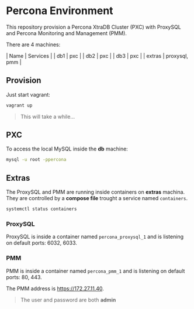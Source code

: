 # Percona Environment

This repository provision a Percona XtraDB Cluster (PXC) with ProxySQL and Percona Monitoring and Management (PMM).

There are 4 machines:

| Name   | Services      |
| db1    | pxc           |
| db2    | pxc           |
| db3    | pxc           |
| extras | proxysql, pmm |

## Provision

Just start vagrant:

```bash
vagrant up
```

> This will take a while...

## PXC

To access the local MySQL inside the **db** machine:

```bash
mysql -u root -ppercona
```

## Extras

The ProxySQL and PMM are running inside containers on **extras** machina.
They are controlled by a **compose file** trought a service named `containers`.

```bash
systemctl status containers
```

### ProxySQL

ProxySQL is inside a container named `percona_proxysql_1` and is listening on default ports: 6032, 6033.

### PMM

PMM is inside a container named `percona_pmm_1` and is listening on default ports: 80, 443.

The PMM address is https://172.27.11.40.

> The user and password are both **admin**
